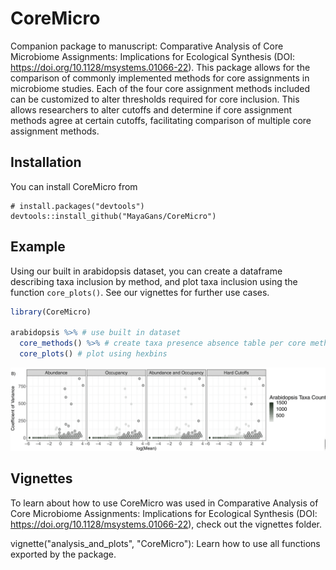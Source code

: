 CoreMicro
=========

<!-- badges: start -->
<!-- badges: end -->

Companion package to manuscript: Comparative Analysis of Core Microbiome Assignments: Implications for Ecological Synthesis (DOI: https://doi.org/10.1128/msystems.01066-22). This package allows for the comparison of commonly implemented methods for core assignments in microbiome studies. Each of the four core assignment methods included can be customized to alter thresholds required for core inclusion. This allows researchers to alter cutoffs and determine if core assignment methods agree at certain cutoffs, facilitating comparison of multiple core assignment methods. 

Installation
------------

You can install CoreMicro from

```
# install.packages("devtools")
devtools::install_github("MayaGans/CoreMicro")
```

Example
-------

Using our built in arabidopsis dataset, you can create a dataframe describing taxa inclusion by method, and plot taxa inclusion using the function `core_plots()`. See our vignettes for further use cases.

``` r
library(CoreMicro)

arabidopsis %>% # use built in dataset
  core_methods() %>% # create taxa presence absence table per core method
  core_plots() # plot using hexbins
```

![](man/figures/plot.png)

Vignettes
------

To learn about how to use CoreMicro was used in Comparative Analysis of Core Microbiome Assignments: Implications for Ecological Synthesis (DOI: https://doi.org/10.1128/msystems.01066-22), check out the vignettes folder. 

vignette("analysis_and_plots", "CoreMicro"): Learn how to use all functions exported by the package.
